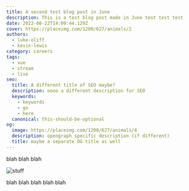 ```yaml
---
title: A second test blog post in June
description: This is a test blog post made in June test test test
date: 2022-06-22T14:09:44.129Z
cover: https://placeimg.com/1200/627/animals/2
authors:
  - luke-oliff
  - kevin-lewis
category: careers
tags:
  - vue
  - stream
  - live
seo:
  title: A different title of SEO maybe?
  description: oooo a different description for SEO
  keywords:
    - keywords
    - go
    - here
  canonical: this-should-be-optional
og:
  image: https://placeimg.com/1200/627/animals/4
  description: opengraph specific description (if different)
  title: maybe a separate OG title as well
---
```


blah blah blah

![stuff](https://placeimg.com/1200/627/animals/4 "blah")

blah blah blah blah blah
